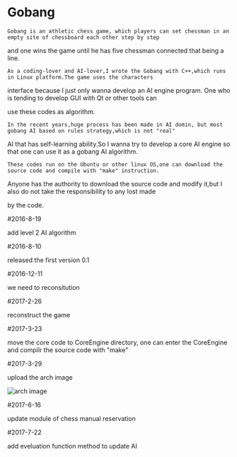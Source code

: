 # Gobang 
	Gobang is an athletic chess game, which players can set chessman in an empty site of chessboard each other step by step 

and one wins the game until he has five chessman connected that being a line. 

	As a coding-lover and AI-lover,I wrote the Gobang with C++,which runs in Linux platform.The game uses the characters 

interface because I just only wanna develop an AI engine program. One who is tending to develop GUI with Qt or other tools can 

use these codes as algorithm.
 
	In the recent years,huge process has been made in AI domin, but most gobang AI based on rules strategy,which is not "real"

AI that has self-learning ability.So I wanna try to develop a core AI engine so that one can use it as a gobang AI algorithm. 

	These codes run on the Ubuntu or other linux OS,one can download the source code and compile with "make" instruction.

Anyone has the authority to download the source code and modify it,but I also do not take the responsibility to any lost made 

by the code.


#2016-8-19

add level 2 AI algorithm 


#2016-8-10

released the first version 0.1

#2016-12-11

we need to reconsitution

#2017-2-26

reconstruct the game

#2017-3-23

move the core code to CoreEngine directory, one can enter the CoreEngine and compilr the source code with "make"

#2017-3-29

upload the arch image

![arch image](https://github.com/VizXu/GobangGame/blob/master/CoreEngine/src/img/arch.png)

#2017-6-16

update module of chess manual reservation

#2017-7-22

add eveluation function method to update AI 
